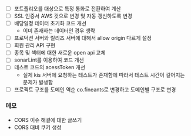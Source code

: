 
- [ ] 포트폴리오를 대상으로 특정 통화로 전환하여 계산
- [ ] SSL 인증서 AWS 것으로 변경 및 자동 갱신하도록 변경
- [ ] 배당일정 데이터 초기화 코드 개선
	- 이미 존재하는 데이터인 경우 생략
- [ ] 프로덕션 서버와 릴리즈 서버에 대해서 allow origin 다르게 설정
- [ ] 회원 관리 API 구현
- [ ] 종목 및 섹터에 대한 새로운 open api 교체
- [ ] sonarLint를 이용하여 코드 개선
- [ ] 테스트 코드의 acessToken 개선
	- 실제 kis 서버에 요청하는 테스트가 존재함에 따라서 테스트 시간이 길어지는 문제가 발생함
- [ ] 프로젝트 구조를 도메인 역순 co.fineants로 변경하고 도메인별 구조로 변경

### 메모
- CORS 이슈 해결에 대한 글쓰기
- CORS 대비 쿠키 생성
